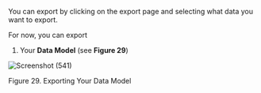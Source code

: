 You can export by clicking on the export page and selecting what data you want to export.

For now, you can export
1. Your **Data Model** (see **Figure 29**)

![Screenshot (541)](https://github.com/rsimon/immarkus/assets/128056738/cf611982-8e45-4721-be02-36d4e5f4228e)

Figure 29. Exporting Your Data Model